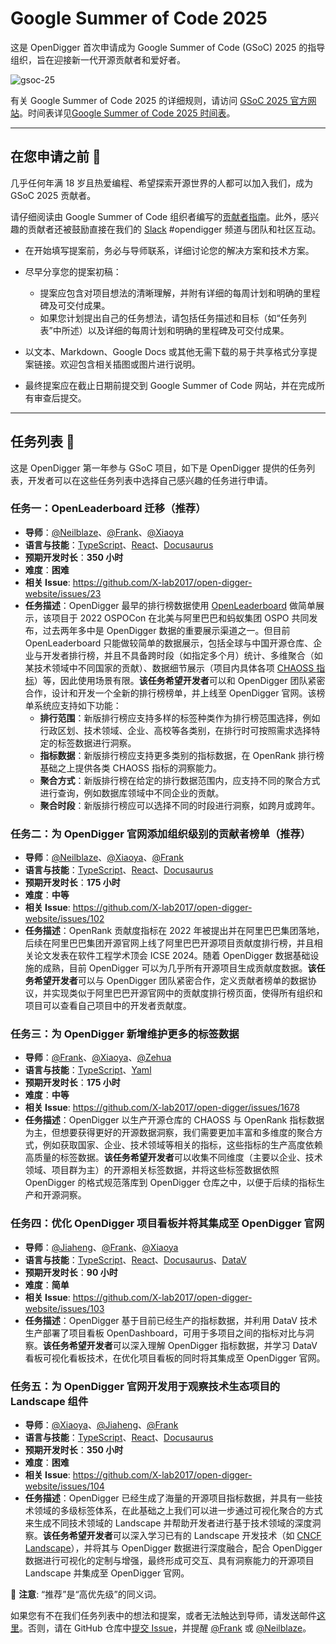 # Google Summer of Code 2025

这是 OpenDigger 首次申请成为 Google Summer of Code (GSoC) 2025 的指导组织，旨在迎接新一代开源贡献者和爱好者。

![gsoc-25](https://upload.wikimedia.org/wikipedia/commons/thumb/e/e2/Google_Summer_of_Code_logo_%282021%29.svg/2560px-Google_Summer_of_Code_logo_%282021%29.svg.png)

有关 Google Summer of Code 2025 的详细规则，请访问 [GSoC 2025 官方网站](https://summerofcode.withgoogle.com/)。时间表详见[Google Summer of Code 2025 时间表](https://developers.google.com/open-source/gsoc/timeline)。

---

## 在您申请之前 👀

几乎任何年满 18 岁且热爱编程、希望探索开源世界的人都可以加入我们，成为 GSoC 2025 贡献者。

请仔细阅读由 Google Summer of Code 组织者编写的[贡献者指南](https://google.github.io/gsocguides/student/)。此外，感兴趣的贡献者还被鼓励直接在我们的 [Slack](https://opendigger.slack.com) #opendigger 频道与团队和社区互动。

- 在开始填写提案前，务必与导师联系，详细讨论您的解决方案和技术方案。

- 尽早分享您的提案初稿：
  - 提案应包含对项目想法的清晰理解，并附有详细的每周计划和明确的里程碑及可交付成果。
  - 如果您计划提出自己的任务想法，请包括任务描述和目标（如“任务列表”中所述）以及详细的每周计划和明确的里程碑及可交付成果。

- 以文本、Markdown、Google Docs 或其他无需下载的易于共享格式分享提案链接。欢迎包含相关插图或图片进行说明。

- 最终提案应在截止日期前提交到 Google Summer of Code 网站，并在完成所有审查后提交。

---

## 任务列表 📂

这是 OpenDigger 第一年参与 GSoC 项目，如下是 OpenDigger 提供的任务列表，开发者可以在这些任务列表中选择自己感兴趣的任务进行申请。

### 任务一：OpenLeaderboard 迁移（推荐）

- **导师**：[@Neilblaze](https://github.com/Neilblaze)、[@Frank](https://github.com/frank-zsy)、[@Xiaoya](https://github.com/xiaoya-yaya)
- **语言与技能**：[TypeScript](https://www.typescriptlang.org/)、[React](https://react.dev/)、[Docusaurus](https://docusaurus.io/)
- **预期开发时长**：**350 小时**
- **难度**：**困难**
- **相关 Issue**: https://github.com/X-lab2017/open-digger-website/issues/23
- **任务描述**：OpenDigger 最早的排行榜数据使用 [OpenLeaderboard](https://open-leaderboard.x-lab.info/) 做简单展示，该项目于 2022 OSPOCon 在北美与阿里巴巴和蚂蚁集团 OSPO 共同发布，过去两年多中是 OpenDigger 数据的重要展示渠道之一。但目前 OpenLeaderboard 只能做较简单的数据展示，包括全球与中国开源仓库、企业与开发者排行榜，并且不具备跨时段（如指定多个月）统计、多维聚合（如某技术领域中不同国家的贡献）、数据细节展示（项目内具体各项 [CHAOSS 指标](https://chaoss.community/kb-metrics-and-metrics-models/)）等，因此使用场景有限。**该任务希望开发者**可以和 OpenDigger 团队紧密合作，设计和开发一个全新的排行榜榜单，并上线至 OpenDigger 官网。该榜单系统应支持如下功能：
  - **排行范围**：新版排行榜应支持多样的标签种类作为排行榜范围选择，例如行政区划、技术领域、企业、高校等各类别，在排行时可按照需求选择特定的标签数据进行洞察。
  - **指标数据**：新版排行榜应支持更多类别的指标数据，在 OpenRank 排行榜基础之上提供各类 CHAOSS 指标的洞察能力。
  - **聚合方式**：新版排行榜在给定的排行数据范围内，应支持不同的聚合方式进行查询，例如数据库领域中不同企业的贡献。
  - **聚合时段**：新版排行榜应可以选择不同的时段进行洞察，如跨月或跨年。

### 任务二：为 OpenDigger 官网添加组织级别的贡献者榜单（推荐）

- **导师**：[@Neilblaze](https://github.com/Neilblaze)、[@Xiaoya](https://github.com/xiaoya-yaya)、[@Frank](https://github.com/frank-zsy)
- **语言与技能**：[TypeScript](https://www.typescriptlang.org/)、[React](https://react.dev/)、[Docusaurus](https://docusaurus.io/)
- **预期开发时长**：**175 小时**
- **难度**：**中等**
- **相关 Issue**: https://github.com/X-lab2017/open-digger-website/issues/102
- **任务描述**：OpenRank 贡献度指标在 2022 年被提出并在阿里巴巴集团落地，后续在阿里巴巴集团开源官网上线了阿里巴巴开源项目贡献度排行榜，并且相关论文发表在软件工程学术顶会 ICSE 2024。随着 OpenDigger 数据基础设施的成熟，目前 OpenDigger 可以为几乎所有开源项目生成贡献度数据。**该任务希望开发者**可以与 OpenDigger 团队紧密合作，定义贡献者榜单的数据协议，并实现类似于阿里巴巴开源官网中的贡献度排行榜页面，使得所有组织和项目可以查看自己项目中的开发者贡献度。

### 任务三：为 OpenDigger 新增维护更多的标签数据

- **导师**：[@Frank](https://github.com/frank-zsy)、[@Xiaoya](https://github.com/xiaoya-yaya)、[@Zehua](https://github.com/birdflyi)
- **语言与技能**：[TypeScript](https://www.typescriptlang.org/)、[Yaml](https://yaml.org/)
- **预期开发时长**：**175 小时**
- **难度**：**中等**
- **相关 Issue**: https://github.com/X-lab2017/open-digger/issues/1678
- **任务描述**：OpenDigger 以生产开源仓库的 CHAOSS 与 OpenRank 指标数据为主，但想要获得更好的开源数据洞察，我们需要更加丰富和多维度的聚合方式，例如获取国家、企业、技术领域等相关的指标，这些指标的生产高度依赖高质量的标签数据。**该任务希望开发者**可以收集不同维度（主要以企业、技术领域、项目群为主）的开源相关标签数据，并将这些标签数据依照 OpenDigger 的格式规范落库到 OpenDigger 仓库之中，以便于后续的指标生产和开源洞察。

### 任务四：优化 OpenDigger 项目看板并将其集成至 OpenDigger 官网

- **导师**：[@Jiaheng](https://github.com/Peng99999)、[@Frank](https://github.com/frank-zsy)、[@Xiaoya](https://github.com/xiaoya-yaya)
- **语言与技能**：[TypeScript](https://www.typescriptlang.org/)、[React](https://react.dev/)、[Docusaurus](https://docusaurus.io/)、[DataV](https://github.com/DataV-Team/DataV)
- **预期开发时长**：**90 小时**
- **难度**：**简单**
- **相关 Issue**: https://github.com/X-lab2017/open-digger-website/issues/103
- **任务描述**：OpenDigger 基于目前已经生产的指标数据，并利用 DataV 技术生产部署了项目看板 OpenDashboard，可用于多项目之间的指标对比与洞察。**该任务希望开发者**可以深入理解 OpenDigger 指标数据，并学习 DataV 看板可视化看板技术，在优化项目看板的同时将其集成至 OpenDigger 官网。

### 任务五：为 OpenDigger 官网开发用于观察技术生态项目的 Landscape 组件

- **导师**：[@Xiaoya](https://github.com/xiaoya-yaya)、[@Jiaheng](https://github.com/Peng99999)、[@Frank](https://github.com/frank-zsy)
- **语言与技能**：[TypeScript](https://www.typescriptlang.org/)、[React](https://react.dev/)、[Docusaurus](https://docusaurus.io/)
- **预期开发时长**：**350 小时**
- **难度**：**困难**
- **相关 Issue**: https://github.com/X-lab2017/open-digger-website/issues/104
- **任务描述**：OpenDigger 已经生成了海量的开源项目指标数据，并具有一些技术领域的多级标签体系，在此基础之上我们可以进一步通过可视化聚合的方式来生成不同技术领域的 Landscape 并帮助开发者进行基于技术领域的深度洞察。**该任务希望开发者**可以深入学习已有的 Landscape 开发技术（如 [CNCF Landscape](https://landscape.cncf.io/)），并将其与 OpenDigger 数据进行深度融合，配合 OpenDigger 数据进行可视化的定制与增强，最终形成可交互、具有洞察能力的开源项目 Landscape 并集成至 OpenDigger 官网。


🔔 **注意**: “推荐”是“高优先级”的同义词。

如果您有不在我们任务列表中的想法和提案，或者无法触达到导师，请发送邮件[这里](mailto:syzhao1988@126.com)。否则，请在 GitHub 仓库中[提交 Issue](https://github.com/X-lab2017/open-digger-website/issues/new?template=Blank+issue)，并提醒 [@Frank](https://github.com/frank-zsy) 或 [@Neilblaze](https://github.com/Neilblaze)。
